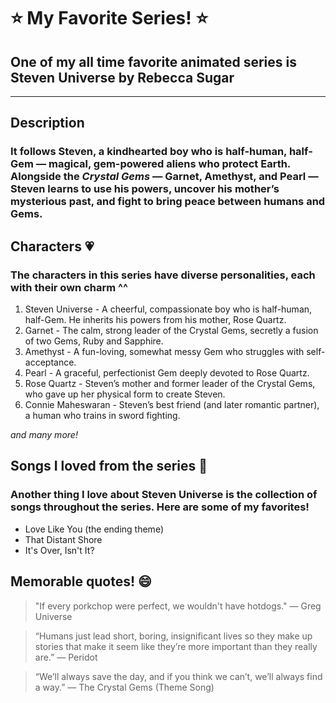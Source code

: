 # ⭐ My Favorite Series! ⭐
## One of my all time favorite animated series is **Steven Universe** by Rebecca Sugar

---

## Description
### It follows Steven, a kindhearted boy who is half-human, half-Gem — magical, gem-powered aliens who protect Earth. Alongside the *Crystal Gems* — Garnet, Amethyst, and Pearl — Steven learns to use his powers, uncover his mother’s mysterious past, and fight to bring peace between humans and Gems.

## Characters 💗
### The characters in this series have diverse personalities, each with their own charm ^^
1. Steven Universe - A cheerful, compassionate boy who is half-human, half-Gem. He inherits his powers from his mother, Rose Quartz.
2. Garnet - The calm, strong leader of the Crystal Gems, secretly a fusion of two Gems, Ruby and Sapphire.
3. Amethyst - A fun-loving, somewhat messy Gem who struggles with self-acceptance.
4. Pearl - A graceful, perfectionist Gem deeply devoted to Rose Quartz.
5. Rose Quartz - Steven’s mother and former leader of the Crystal Gems, who gave up her physical form to create Steven.
6. Connie Maheswaran - Steven’s best friend (and later romantic partner), a human who trains in sword fighting.

*and many more!*

## Songs I loved from the series 🎵
### Another thing I love about Steven Universe is the collection of songs throughout the series. Here are some of my favorites!
- Love Like You (the ending theme)
- That Distant Shore
- It's Over, Isn't It?

## Memorable quotes! 😄
> "If every porkchop were perfect, we wouldn't have hotdogs."
> — Greg Universe

> “Humans just lead short, boring, insignificant lives so they make up stories that make it seem like they’re more important than they really are.”
> — Peridot

>“We’ll always save the day, and if you think we can’t, we’ll always find a way.”
>— The Crystal Gems (Theme Song)




